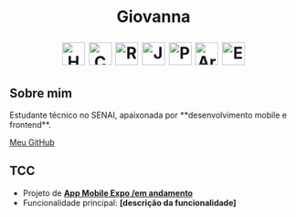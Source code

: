 <h1 align="center">Giovanna 
<p align="center">
  <img src="https://cdn.jsdelivr.net/gh/devicons/devicon/icons/html5/html5-original.svg" width="40" title="HTML" />
  <img src="https://cdn.jsdelivr.net/gh/devicons/devicon/icons/css3/css3-original.svg" width="40" title="CSS" />
  <img src="https://cdn.jsdelivr.net/gh/devicons/devicon/icons/react/react-original.svg" width="40" title="React / Expo" />
  <img src="https://cdn.jsdelivr.net/gh/devicons/devicon/icons/javascript/javascript-original.svg" width="40" title="JavaScript" />
  <img src="https://cdn.jsdelivr.net/gh/devicons/devicon/icons/python/python-original.svg" width="40" title="Python" />
  <img src="https://cdn.jsdelivr.net/gh/devicons/devicon/icons/arduino/arduino-original.svg" width="40" title="Arduino" />
  <img src="https://cdn.jsdelivr.net/gh/devicons/devicon/icons/expo/expo-original.svg" width="40" title="Expo" />
</p>
</h1>

## Sobre mim
<p>
  Estudante técnico no SENAI, apaixonada por **desenvolvimento mobile e frontend**.  

   <a href="https://github.com/eughc">Meu GitHub</a>  
</p>



## TCC 
- Projeto de **[App Mobile Expo /em andamento](link)**  
- Funcionalidade principal: **[descrição da funcionalidade]**  


